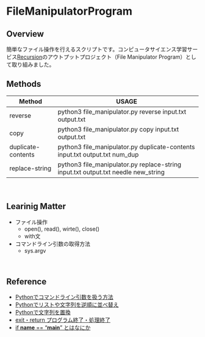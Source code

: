 # FileManipulatorProgram

## Overview
簡単なファイル操作を行えるスクリプトです。コンピュータサイエンス学習サービス[Recursion](https://recursionist.io/)のアウトプットプロジェクト（File Manipulator Program）として取り組みました。
<br />

## Methods
| Method | USAGE |
| ------ | ----- |
| reverse | python3 file_manipulator.py reverse input.txt output.txt |
| copy | python3 file_manipulator.py copy input.txt output.txt |
| duplicate-contents | python3 file_manipulator.py duplicate-contents input.txt output.txt num_dup |
| replace-string | python3 file_manipulator.py replace-string input.txt output.txt needle new_string |
<br />

## Learinig Matter
* ファイル操作
	* open(), read(), wirte(), close()
	* with文
* コマンドライン引数の取得方法
	* sys.argv
<br />

## Reference
* [Pythonでコマンドライン引数を扱う方法](https://note.nkmk.me/python-command-line-arguments/)
* [Pythonでリストや文字列を逆順に並べ替え](https://note.nkmk.me/python-reverse-reversed/)
* [Pythonで文字列を置換](https://note.nkmk.me/python-str-replace-translate-re-sub/)
* [exit・return プログラム終了・処理終了](https://pg-chain.com/python-exit-return)
* [if __name__ == “__main__” とはなにか](https://aiacademy.jp/media/?p=1478)

